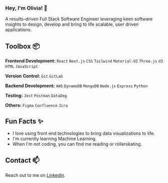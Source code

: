 ### Hey, I'm Olivia! 👋 

A results-driven Full Stack Software Engineer leveraging keen software insights to design, develop and bring to life scalable, user driven applications.

## Toolbox 📦

**Frontend Development:** `React` `Next.js` `CSS` `Tailwind` `Material-UI` `Three.js` `d3` `HTML` `JavaScript`
 
**Version Control:** `Git` `GitLab`

**Backend Development:** `AWS` `DynamoDB` `MongoDB` `Node.js` `Express` `Python`

**Testing:** `Jest` `Postman` `DataDog`

**Others:** `Figma` `Confluence` `Jira`
 
## Fun Facts ✨

- I love using front end technologies to bring data visualizations to life.
- I'm currently learning Machine Learning.
- When I'm not coding, you can find me reading or rollerskating.

## Contact 📫 

Reach out to me on [LinkedIn](https://www.linkedin.com/in/oliviawilcox007/). 
